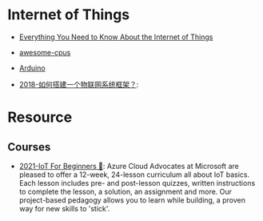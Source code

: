 # Internet of Things

- [Everything You Need to Know About the Internet of Things](https://hackernoon.com/everything-you-need-to-know-about-the-internet-of-things-ce815339c9f9#.vxxcwu3x6)

- [awesome-cpus](https://github.com/larsbrinkhoff/awesome-cpus/)

- [Arduino](https://www.arduino.cc/)

- [2018-如何搭建一个物联网系统框架？](https://mp.weixin.qq.com/s/ByUXVhy9jhYpVWGVrtRPZQ):

# Resource

## Courses

- [2021-IoT For Beginners 🎥](https://github.com/microsoft/IoT-For-Beginners): Azure Cloud Advocates at Microsoft are pleased to offer a 12-week, 24-lesson curriculum all about IoT basics. Each lesson includes pre- and post-lesson quizzes, written instructions to complete the lesson, a solution, an assignment and more. Our project-based pedagogy allows you to learn while building, a proven way for new skills to 'stick'.
